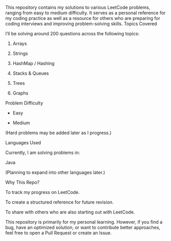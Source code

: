 This repository contains my solutions to various LeetCode problems, ranging from easy to medium difficulty.
It serves as a personal reference for my coding practice as well as a resource for others who are preparing for coding interviews and improving problem-solving skills.
 Topics Covered

I’ll be solving around 200 questions across the following topics:

1. Arrays

2. Strings

3. HashMap / Hashing

4. Stacks & Queues

5. Trees

6. Graphs

  Problem Difficulty

 * Easy

 * Medium

(Hard problems may be added later as I progress.)

 Languages Used

Currently, I am solving problems in:

Java

(Planning to expand into other languages later.)

Why This Repo?

To track my progress on LeetCode.

To create a structured reference for future revision.

To share with others who are also starting out with LeetCode.

This repository is primarily for my personal learning. However, if you find a bug, have an optimized solution, or want to contribute better approaches, feel free to open a Pull Request or create an Issue.
